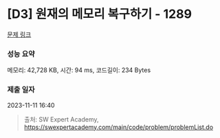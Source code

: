 # [D3] 원재의 메모리 복구하기 - 1289 

[문제 링크](https://swexpertacademy.com/main/code/problem/problemDetail.do?contestProbId=AV19AcoKI9sCFAZN) 

### 성능 요약

메모리: 42,728 KB, 시간: 94 ms, 코드길이: 234 Bytes

### 제출 일자

2023-11-11 16:40



> 출처: SW Expert Academy, https://swexpertacademy.com/main/code/problem/problemList.do